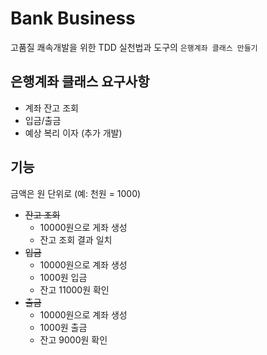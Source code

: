 # Bank Business

고품질 쾌속개발을 위한 TDD 실천법과 도구의 `은행계좌 클래스 만들기`


## 은행계좌 클래스 요구사항

- 계좌 잔고 조회
- 입금/출금
- 예상 복리 이자 (추가 개발)

## 기능

금액은 원 단위로 (예: 천원 = 1000)

- ~~잔고 조회~~
    - 10000원으로 게좌 생성
    - 잔고 조회 결과 일치
- ~~입금~~
    - 10000원으로 계좌 생성
    - 1000원 입금
    - 잔고 11000원 확인
- ~~출금~~
    - 10000원으로 계좌 생성
    - 1000원 출금 
    - 잔고 9000원 확인
    

